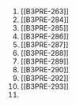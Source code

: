 1. [[B3PRE-263]]
2.  [[B3PRE-284]]
3. [[B3PRE-285]]
4. [[B3PRE-286]]
5. [[B3PRE-287]]
6. [[B3PRE-288]]
7. [[B3PRE-289]]
8. [[B3PRE-290]]
9. [[B3PRE-292]]
10. [[B3PRE-293]]
11. 